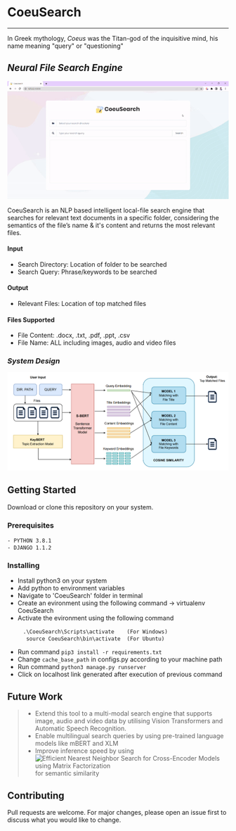 # CoeuSearch
-----
In Greek mythology, _Coeus_ was the Titan-god of the inquisitive mind, his name meaning "query" or "questioning"

## _Neural File Search Engine_

![CoeuSearch-Demo](https://github.com/abhinav-bohra/CoeuSearch/blob/main/Documentation/CoeuSearch-Demo.gif)

CoeuSearch is an NLP based intelligent local-file search engine that searches for relevant text documents in a specific folder, considering the semantics of the file’s name & it's content and returns the most relevant files.

#### Input
- Search Directory: Location of folder to be searched
- Search Query: Phrase/keywords to be searched

#### Output
- Relevant Files: Location of top matched files

#### Files Supported
- File Content: .docx, .txt, .pdf, .ppt, .csv
- File Name: ALL including images, audio and video files

### _System Design_

![CoeuSearch-Design](https://github.com/abhinav-bohra/CoeuSearch/blob/main/Documentation/Design.png)
## Getting Started

Download or clone this repository on your system.

### Prerequisites
```
- PYTHON 3.8.1
- DJANGO 1.1.2
```
### Installing
- Install python3 on your system
- Add python to environment variables
- Navigate to 'CoeuSearch' folder in terminal 
- Create an evironment using the following command -> virtualenv CoeuSearch
- Activate the evironment using the following command  
```
     .\CoeuSearch\Scripts\activate    (For Windows)
      source CoeuSearch\bin\activate  (For Ubuntu)
```
- Run command ```pip3 install -r requirements.txt```
- Change ```cache_base_path``` in configs.py according to your machine path
- Run command ```python3 manage.py runserver```
- Click on localhost link generated after execution of previous command

## Future Work
> - Extend this tool to a multi-modal search engine that supports image, audio and video data by utilising Vision Transformers and Automatic Speech Recognition.
> - Enable multilingual search queries by using pre-trained language models like mBERT and XLM
> - Improve inference speed by using ![Efficient Nearest Neighbor Search for Cross-Encoder Models using Matrix Factorization](https://github.com/iesl/anncur) for semantic similarity

## Contributing

Pull requests are welcome. For major changes, please open an issue first to discuss what you would like to change.
